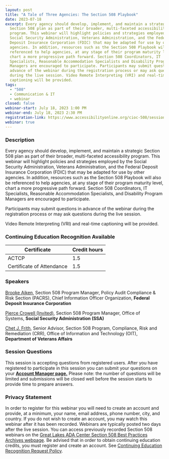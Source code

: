 ```yaml
---
layout: post
title: "A Tale of Three Agencies: The Section 508 Playbook"
date: 2023-07-18
excerpt: Every agency should develop, implement, and maintain a strategic
  Section 508 plan as part of their broader, multi-faceted accessibility
  program. This webinar will highlight policies and strategies employed by the
  Social Security Administration, Veterans Administration, and the Federal
  Deposit Insurance Corporation (FDIC) that may be adapted for use by other
  agencies. In addition, resources such as the Section 508 Playbook will also be
  referenced to help agencies, at any stage of their program maturity level,
  chart a more progressive path forward. Section 508 Coordinators, IT
  Specialists, Reasonable Accommodation Specialists and Disability Program
  Managers are encouraged to participate. Participants may submit questions in
  advance of the webinar during the registration process or may ask questions
  during the live session. Video Remote Interpreting (VRI) and real-time
  captioning will be provided.
tags:
  - "508"
  - Communication & IT
  - webinar
closed: false
webinar-start: July 18, 2023 1:00 PM
webinar-end: July 18, 2023 2:30 PM
registration-link: https://www.accessibilityonline.org/cioc-508/session/?id=111062
webinar: true
---
```

### Description
Every agency should develop, implement, and maintain a strategic Section 508 plan as part of their broader, multi-faceted accessibility program. This webinar will highlight policies and strategies employed by the Social Security Administration, Veterans Administration, and the Federal Deposit Insurance Corporation (FDIC) that may be adapted for use by other agencies. In addition, resources such as the Section 508 Playbook will also be referenced to help agencies, at any stage of their program maturity level, chart a more progressive path forward. Section 508 Coordinators, IT Specialists, Reasonable Accommodation Specialists, and Disability Program Managers are encouraged to participate.


Participants may submit questions in advance of the webinar during the registration process or may ask questions during the live session.



Video Remote Interpreting (VRI) and real-time captioning will be provided.



### Continuing Education Recognition Available

| **Certificate**           | **Credit hours** |
| ------------------------- | ---------------- |
| ACTCP                     | 1.5              |
| Certificate of Attendance | 1.5              |


### Speakers
[Brooke Aiken](https://www.accessibilityonline.org/cioc-508/speakers/10711/?ret=speakers), Section 508 Program Manager, Policy Audit Compliance & Risk Section (PACRS), Chief Information Officer Organization, **Federal Deposit Insurance Corporation**

[Pierce Crowell (Invited)](https://www.accessibilityonline.org/speakers/speaker.aspx?id=10997&ret=A%20Tale%20of%20Two%20Agencies:%20The%20Section%20508%20Playbook), Section 508 Program Manager, Office of Systems, **Social Security Administration (SSA)**

[Chet J. Frith](https://www.accessibilityonline.org/cioc-508/speakers/11004/?ret=speakers), Senior Advisor, Section 508 Program, Compliance, Risk and Remediation (CRR), Office of Information and Technology (OIT), **Department of Veterans Affairs**

### Session Questions
This session is accepting questions from registered users. After you have registered to participate in this session you can submit your questions on your **[Account Manager page.](https://www.accessibilityonline.org/cioc-508/accountManager/18899/session/110879#questions)** Please note: the number of questions will be limited and submissions will be closed well before the session starts to provide time to prepare answers.

### Privacy Statement
In order to register for this webinar you will need to create an account and provide, at a minimum, your name, email address, phone number, city, and country. If you do not wish to create an account, you may watch this webinar after it has been recorded. Webinars are typically posted two days after the live session. You can access previously recorded Section 508 webinars on the [Great Lakes ADA Center Section 508 Best Practices Archives webpage](https://www.accessibilityonline.org/cioc-508/archives/). Be advised that in order to obtain continuing education credits, you must register and create an account. See [Continuing Education Recognition Request Policy](https://www.accessibilityonline.org/continuing-education/CEUDetails.aspx).
